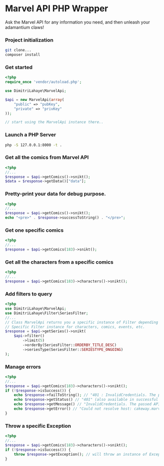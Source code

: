 # Marvel API PHP Wrapper

Ask the Marvel API for any information you need, and then unleash your adamantium claws!

### Project initialization
```bash
git clone...
composer install
```

### Get started
```php
<?php
require_once 'vendor/autoload.php';

use DimitriLahaye\MarvelApi;

$api = new MarvelApi(array(
	"public" => "pubKey",
	"private" => "privKey"
));

// start using the MarvelApi instance there..
```

### Launch a PHP Server
```bash
php -S 127.0.0.1:8000 -t .
```

### Get all the comics from Marvel API
```php
<?php
//...
$response = $api->getComics()->snikt();
$data = $response->getData()["data"];
```

### Pretty-print your data for debug purpose.
```php
<?php
//...
$response = $api->getComics()->snikt();
echo "<pre>" . $response->successToString() . "</pre>";
```

### Get one specific comics
```php
<?php
//...
$response = $api->getComics(183)->snikt();
```

### Get all the characters from a specific comics
```php
<?php
//...
$response = $api->getComics(183)->characters()->snikt();
```

### Add filters to query
```php
<?php
use DimitriLahaye\MarvelApi;
use DimitriLahaye\Filter\SeriesFilter;
//...
// Class MarvelApi returns you a specific instance of Filter depending on your current namespace.
// Specific Filter instance for characters, comics, events, etc.
$response = $api->getSeries()->snikt(
	$api->filter()
		->limit(5)
		->orderBy(SeriesFilter::ORDERBY_TITLE_DESC)
		->seriesType(SeriesFilter::SERIESTYPE_ONGOING)
);
```

### Manage errors
```php
<?php
//...
$response = $api->getComics(183)->characters()->snikt();
if (!$response->isSuccess()) {
	echo $response->failToString(); // "401 : InvalidCredentials. The passed API key is invalid."
	echo $response->getStatus() // "401" (also available in successful call).
	echo $response->getMessage() // "InvalidCredentials. The passed API key is invalid." => error message from Marvel API.
	echo $response->getError() // "Could not resolve host: cakeway.marvel.com" => error message from cURL.
}
```

### Throw a specific Exception
```php
<?php
//...
$response = $api->getComics(183)->characters()->snikt();
if (!$response->isSuccess()) {
	throw $response->getException(); // will throw an instance of Exception with status, message from API and message from cURL.
}
```